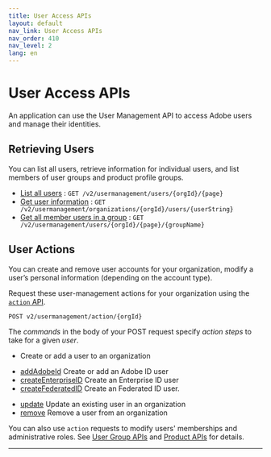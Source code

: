```yaml
---
title: User Access APIs
layout: default
nav_link: User Access APIs
nav_order: 410
nav_level: 2
lang: en
---
```

# <a name="userGroup" class="api-ref-title">User Access APIs</a>
An application can use the User Management API to access Adobe users and manage their identities.

## Retrieving Users

You can list all users, retrieve information for individual users, and list members of user groups and product profile groups.

* [List all users](getUsersWithPage.md) : `GET /v2/usermanagement/users/{orgId}/{page}`
* [Get user information](getUser.md) : `GET /v2/usermanagement/organizations/{orgId}/users/{userString}`
* [Get all member users in a group](getUsersByGroup.md) : `GET /v2/usermanagement/users/{orgId}/{page}/{groupName}`

## User Actions

You can create and remove user accounts for your organization, modify a user’s personal information (depending on the account type).

Request these user-management actions for your organization using the [`action` API](ActionsRef.md). 
```
POST v2/usermanagement/action/{orgId}
```

The _commands_ in the body of your POST request specify _action steps_ to take for a given _user_.

* Create or add a user to an organization
 + [addAdobeId](ActionsCmds.md#addAdobeID) Create or add an Adobe ID user
 + [createEnterpriseID](ActionsCmds.md#createEnterpriseID) Create an Enterprise ID user
 + [createFederatedID](ActionsCmds.md#createFederatedID) Create an Federated ID user.
* [update](ActionsCmds.md#update) Update an existing user in an organization
* [remove](ActionsCmds.md#removeFromOrg) Remove a user from an organization

You can also use `action` requests to modify users' memberships and administrative roles. See [User Group APIs](group.md) and [Product APIs](product.md) for details.

<hr class="api-ref-rule">
